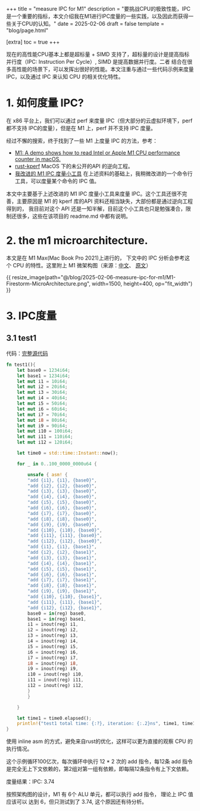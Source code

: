 +++
title = "measure IPC for M1"
description = "要挑战CPU的极致性能，IPC是一个重要的指标，本文介绍我在M1进行IPC度量的一些实践，以及因此而获得一些关于CPU的认知。"
date = 2025-02-06
draft = false
template = "blog/page.html"

[extra]
toc = true
+++

现在的高性能CPU基本上都是超标量 + SIMD 支持了，超标量的设计是提高指标并行度（IPC: Instruction Per Cycle）, SIMD 是提高数据并行度。二者
结合在很多高性能的场景下，可以发挥出很好的性能。本文注重与通过一些代码示例来度量 IPC，以及通过 IPC 来认知 CPU 的相关优化特性。

# 1. 如何度量 IPC?
在 x86 平台上，我们可以通过 perf 来度量 IPC（但大部分的云虚拟环境下，perf 都不支持 IPC的度量），但是在 M1 上，perf 并不支持 IPC 度量。

经过不懈的搜索，终于找到了一些 M1 上度量 IPC 的方法，参考：
- [M1: A demo shows how to read Intel or Apple M1 CPU performance counter in macOS.](https://gist.github.com/ibireme/173517c208c7dc333ba962c1f0d67d12) 
- [rust-kperf](https://github.com/El-Naizin/rust-kperf) MacOS 下的未公开的API 的逆向工程。
- [我改进的 M1 IPC 度量小工具](https://github.com/wangzaixiang/m1_ipc_measure) 在上述资料的基础上，我稍微改进的一个命令行工具，可以度量某个命令的 IPC 值。

本文中主要基于上述改进的 M1 IPC 度量小工具来度量 IPC。这个工具还很不完善，主要原因是 M1 的 kperf 库的API 资料还相当缺失，大部份都是通过逆向工程得到的，
我目前对这个 API 还是一知半解，目前这个小工具也只是勉强凑合，限制还很多，这些在该项目的 readme.md 中都有说明。

# 2. the m1 microarchitecture.
本文是在 M1 Max(Mac Book Pro 2021)上进行的， 下文中的 IPC 分析会参考这个 CPU 的特性。这里附上 M1 微架构图（来源：[中文](https://zhuanlan.zhihu.com/p/700865927)、
[原文](https://dougallj.github.io/applecpu/firestorm.html)）

{{ resize_image(path="@/blog/2025-02-06-measure-ipc-for-m1/M1-Firestorm-MicroArchitecture.png", width=1500, height=400, op="fit_width") }}

# 3. IPC度量

## 3.1 test1
代码：[完整源代码](https://github.com/wangzaixiang/onebrc_rust/master/src/bin/TestIPC.rs#L44)
```rust
fn test1(){
    let base0 = 1234i64;
    let base1 = 1234i64;
    let mut i1 = 10i64;
    let mut i2 = 20i64;
    let mut i3 = 30i64;
    let mut i4 = 40i64;
    let mut i5 = 50i64;
    let mut i6 = 60i64;
    let mut i7 = 70i64;
    let mut i8 = 80i64;
    let mut i9 = 90i64;
    let mut i10 = 100i64;
    let mut i11 = 110i64;
    let mut i12 = 120i64;

    let time0 = std::time::Instant::now();

    for _ in 0..100_0000_0000u64 {

        unsafe { asm! {
        "add {i1}, {i1}, {base0}",
        "add {i2}, {i2}, {base0}",
        "add {i3}, {i3}, {base0}",
        "add {i4}, {i4}, {base0}",
        "add {i5}, {i5}, {base0}",
        "add {i6}, {i6}, {base0}",
        "add {i7}, {i7}, {base0}",
        "add {i8}, {i8}, {base0}",
        "add {i9}, {i9}, {base0}",
        "add {i10}, {i10}, {base0}",
        "add {i11}, {i11}, {base0}",
        "add {i12}, {i12}, {base0}",
        "add {i1}, {i1}, {base1}",
        "add {i2}, {i2}, {base1}",
        "add {i3}, {i3}, {base1}",
        "add {i4}, {i4}, {base1}",
        "add {i5}, {i5}, {base1}",
        "add {i6}, {i6}, {base1}",
        "add {i7}, {i7}, {base1}",
        "add {i8}, {i8}, {base1}",
        "add {i9}, {i9}, {base1}",
        "add {i10}, {i10}, {base1}",
        "add {i11}, {i11}, {base1}",
        "add {i12}, {i12}, {base1}",
        base0 = in(reg) base0,
        base1 = in(reg) base1,
        i1 = inout(reg) i1,
        i2 = inout(reg) i2,
        i3 = inout(reg) i3,
        i4 = inout(reg) i4,
        i5 = inout(reg) i5,
        i6 = inout(reg) i6,
        i7 = inout(reg) i7,
        i8 = inout(reg) i8,
        i9 = inout(reg) i9,
        i10 = inout(reg) i10,
        i11 = inout(reg) i11,
        i12 = inout(reg) i12,
        }
        }

    }

    let time1 = time0.elapsed();
    println!("test1 total time: {:?}, iteration: {:.2}ns", time1, time1.as_nanos() as f64  / 100_0000_0000.0);
}
```

使用 inline asm 的方式，避免来自rust的优化，这样可以更为直接的观察 CPU 的执行情况。

这个示例循环100亿次，每次循环中执行 12 * 2 次的 add 指令，每12条 add 指令是完全无上下文依赖的，第2组对第一组有依赖，即每隔12条指令有上下文依赖。

度量结果：IPC: 3.74

按照架构图的设计，M1 有 6个 ALU 单元，都可以执行 add 指令， 理论上 IPC 值应该可以 达到 6，但只测试到了 3.74, 这个原因还有待分析。

